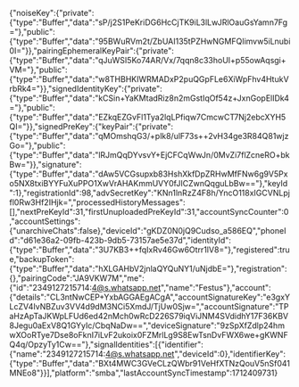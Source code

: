 {"noiseKey":{"private":{"type":"Buffer","data":"sP/j2S1PeKriDG6HcCjTK9iL3lLwJRlOauGsYamn7Fg="},"public":{"type":"Buffer","data":"95BWuRVm2t/ZbUAI135tPZHwNGMFQIimvw5iLnubi0I="}},"pairingEphemeralKeyPair":{"private":{"type":"Buffer","data":"qJuWSI5Ko74AR/Vx/7qqn8c33hoUI+p55owAqsgi+VM="},"public":{"type":"Buffer","data":"w8THBHKIWRMADxP2puQGpFLe6XiWpFhv4HtukVrbRk4="}},"signedIdentityKey":{"private":{"type":"Buffer","data":"kCSin+YaKMtadRiz8n2mGstIqOf54z+JxnGopElIDk4="},"public":{"type":"Buffer","data":"EZkqEZGvFl1Tya2lqLPfiqw7CmcwCT7Nj2ebcXYH5QI="}},"signedPreKey":{"keyPair":{"private":{"type":"Buffer","data":"qMOmshqG3/+plk8/ulF73s++2vH34ge3R84Q81wjzGo="},"public":{"type":"Buffer","data":"lRJmQqDYvsvY+EjCFCqWwJn/0MvZi7flZcneRO+bkBw="}},"signature":{"type":"Buffer","data":"dAw5VCGsupxb83HshXkfDpZRHwMfFNw6g9V5Pxo5NX8txiBYYFuXuPPO1XwVrAHAKmmUVY0fJICZwnQqguLbBw=="},"keyId":1},"registrationId":98,"advSecretKey":"KNn1lnRzZ4F8h/YncO118xIGCVNLpjfl0Rw3Hf2IHjk=","processedHistoryMessages":[],"nextPreKeyId":31,"firstUnuploadedPreKeyId":31,"accountSyncCounter":0,"accountSettings":{"unarchiveChats":false},"deviceId":"gKDZ0N0jQ9Cudso_a586EQ","phoneId":"d61e36a2-09fb-423b-9db5-73157ae5e37d","identityId":{"type":"Buffer","data":"3U7KB3++fqIxRv46Gw6Otrr1lV8="},"registered":true,"backupToken":{"type":"Buffer","data":"hXLGAHbV2jnlaQYQuNY1/uNjdbE="},"registration":{},"pairingCode":"JA9VKW7M","me":{"id":"2349127215714:4@s.whatsapp.net","name":"Festus"},"account":{"details":"CL3ntNwCEP+YxbAGGAEgACgA","accountSignatureKey":"e3gxYLcZV4IvNBZuv3VV4d9dM3NCi5XmdJ/TjUw0Sjw=","accountSignature":"TPaHzApTaJKWpLFUd6ed42nMch0wRcD226S79iqViJNM4SVdidhY17F36KBV8Jegu0aExV8Q1GYyIc/CbqNaDw==","deviceSignature":"9zSpXfZdlp24hmwXOoRTye7Dse8oFknI7iLvF2ukoix0FZMrlLg9S8EwTsnDvFWX6we+gKWNFQ4q/OpzyTy1Cw=="},"signalIdentities":[{"identifier":{"name":"2349127215714:4@s.whatsapp.net","deviceId":0},"identifierKey":{"type":"Buffer","data":"BXt4MWC3GVeCLzQWbr91VeHfXTNzQouV5nSf041MNEo8"}}],"platform":"smba","lastAccountSyncTimestamp":1712409731}
